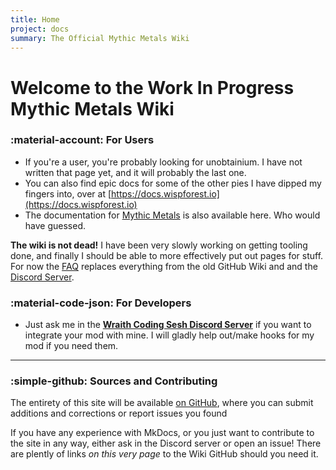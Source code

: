 ```yaml
---
title: Home
project: docs
summary: The Official Mythic Metals Wiki
---
```


# Welcome to the Work In Progress Mythic Metals Wiki

### :material-account: For Users
- If you're a user, you're probably looking for unobtainium. I have not written that page yet, and it will probably the last one.
- You can also find epic docs for some of the other pies I have dipped my fingers into, over at [https://docs.wispforest.io](https://docs.wispforest.io)
- The documentation for [Mythic Metals](spec.md) is also available here. Who would have guessed.

**The wiki is not dead!** I have been very slowly working on getting tooling done, and finally I should be able to more effectively put out pages for stuff. For now the [FAQ](./faq.md) replaces everything from the old GitHub Wiki and and the [Discord Server](https://discord.com/invite/69cKvQWScC). 

### :material-code-json: For Developers
- Just ask me in the [**Wraith Coding Sesh Discord Server**](https://discord.com/invite/69cKvQWScC) if you want to integrate your mod with mine. I will gladly help out/make hooks for my mod if you need them. 

***

### :simple-github: Sources and Contributing

The entirety of this site will be available [on GitHub](https://github.com/Noaaan/MythicWiki), where you can submit additions and corrections or report issues you found

If you have any experience with MkDocs, or you just want to contribute to the site in any way, either ask in the Discord server or open an issue! There are plently of links *on this very page* to the Wiki GitHub should you need it. 